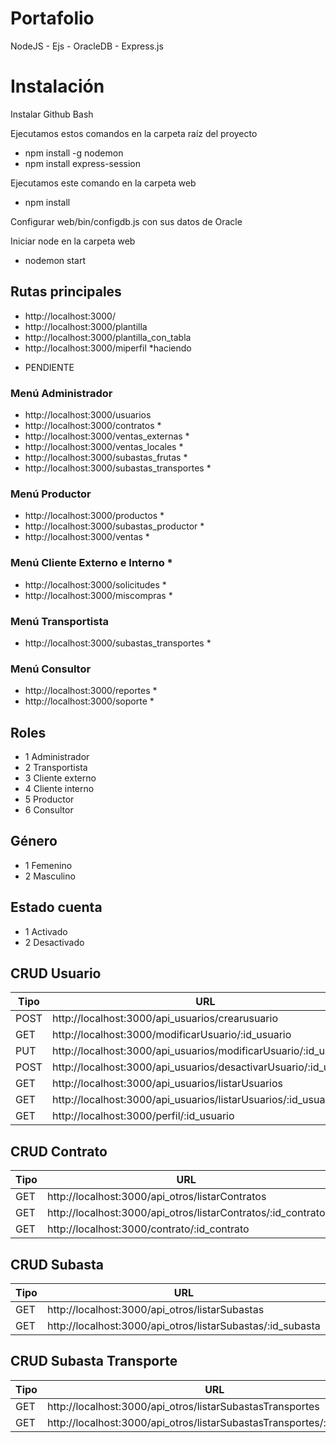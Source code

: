 # Portafolio

NodeJS - Ejs - OracleDB - Express.js

# Instalación

Instalar Github Bash

Ejecutamos estos comandos en la carpeta raíz del proyecto
- npm install -g nodemon
- npm install express-session

Ejecutamos este comando en la carpeta web
- npm install

Configurar web/bin/configdb.js con sus datos de Oracle

Iniciar node en la carpeta web
- nodemon start

## Rutas principales
- http://localhost:3000/
- http://localhost:3000/plantilla
- http://localhost:3000/plantilla_con_tabla
- http://localhost:3000/miperfil *haciendo

* PENDIENTE

### Menú Administrador
- http://localhost:3000/usuarios
- http://localhost:3000/contratos *
- http://localhost:3000/ventas_externas *
- http://localhost:3000/ventas_locales *
- http://localhost:3000/subastas_frutas *
- http://localhost:3000/subastas_transportes *

### Menú Productor

- http://localhost:3000/productos *
- http://localhost:3000/subastas_productor *
- http://localhost:3000/ventas *

### Menú Cliente Externo e Interno *
- http://localhost:3000/solicitudes *
- http://localhost:3000/miscompras *

### Menú Transportista
- http://localhost:3000/subastas_transportes *

### Menú Consultor
- http://localhost:3000/reportes *
- http://localhost:3000/soporte * 

## Roles
- 1 Administrador
- 2 Transportista
- 3 Cliente externo
- 4 Cliente interno
- 5 Productor
- 6 Consultor

## Género
- 1 Femenino
- 2 Masculino

## Estado cuenta
- 1 Activado
- 2 Desactivado

## CRUD Usuario
| Tipo | URL | Retorna |
| ------------- | ------------- | ------------- |
| POST | http://localhost:3000/api_usuarios/crearusuario  | |
| GET  | http://localhost:3000/modificarUsuario/:id_usuario  |  |
| PUT  | http://localhost:3000/api_usuarios/modificarUsuario/:id_usuario  | |
| POST | http://localhost:3000/api_usuarios/desactivarUsuario/:id_usuario  | |
| GET  | http://localhost:3000/api_usuarios/listarUsuarios  | JSON |
| GET  | http://localhost:3000/api_usuarios/listarUsuarios/:id_usuario  | JSON |
| GET  | http://localhost:3000/perfil/:id_usuario  |  |

## CRUD Contrato
| Tipo | URL | Retorna |
| ------------- | ------------- | ------------- |
| GET  | http://localhost:3000/api_otros/listarContratos  | JSON |
| GET  | http://localhost:3000/api_otros/listarContratos/:id_contrato  | JSON |
| GET  | http://localhost:3000/contrato/:id_contrato  |  |

## CRUD Subasta
| Tipo | URL | Retorna |
| ------------- | ------------- | ------------- |
| GET  | http://localhost:3000/api_otros/listarSubastas  | JSON |
| GET  | http://localhost:3000/api_otros/listarSubastas/:id_subasta  | JSON |

## CRUD Subasta Transporte
| Tipo | URL | Retorna |
| ------------- | ------------- | ------------- |
| GET  | http://localhost:3000/api_otros/listarSubastasTransportes  | JSON |
| GET  | http://localhost:3000/api_otros/listarSubastasTransportes/:id_subastaT  | JSON |